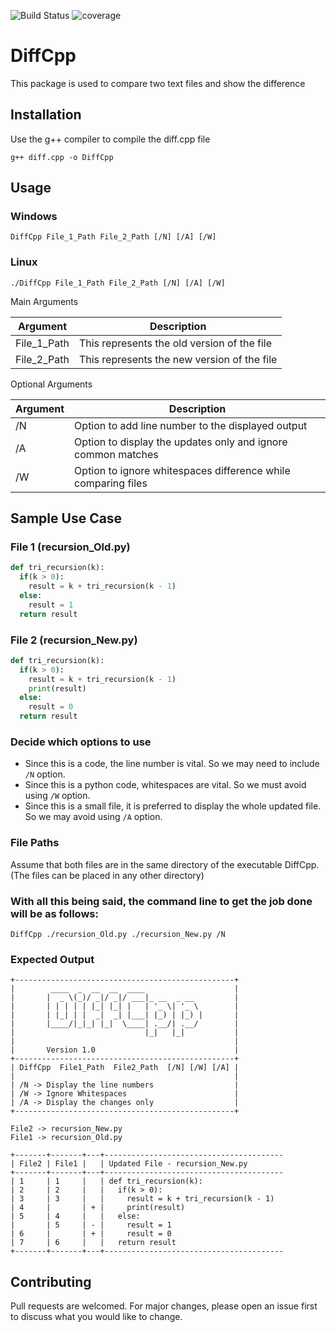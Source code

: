 ![Build Status](https://github.com/Shehab7osny/diffCpp/workflows/Linux%20Build/badge.svg)
![coverage](https://github.com/Shehab7osny/diffCpp/workflows/Unit%20Tests/badge.svg)

# DiffCpp
This package is used to compare two text files and show the difference

## Installation
Use the g++ compiler to compile the diff.cpp file
```
g++ diff.cpp -o DiffCpp
```

## Usage
### Windows
```
DiffCpp File_1_Path File_2_Path [/N] [/A] [/W]
```
### Linux
```
./DiffCpp File_1_Path File_2_Path [/N] [/A] [/W]
```

Main Arguments

| Argument                | Description                                                   |
|-------------------------|---------------------------------------------------------------|
| File_1_Path	            |	This represents the old version of the file                   |
| File_2_Path			        | This represents the new version of the file                   |

Optional Arguments

| Argument                | Description                                                   |
|-------------------------|---------------------------------------------------------------|
| /N			                | Option to add line number to the displayed output             |
| /A		                  | Option to display the updates only and ignore common matches  |
| /W	                    | Option to ignore whitespaces difference while comparing files |

## Sample Use Case


### File 1 (recursion_Old.py)
```Python
def tri_recursion(k):
  if(k > 0):
    result = k + tri_recursion(k - 1)
  else:
    result = 1
  return result
```

### File 2 (recursion_New.py)
```Python
def tri_recursion(k):
  if(k > 0):
    result = k + tri_recursion(k - 1)
    print(result)
  else:
    result = 0
  return result
```
### Decide which options to use
* Since this is a code, the line number is vital. So we may need to include ```/N``` option.
* Since this is a python code, whitespaces are vital. So we must avoid using ```/W``` option.
* Since this is a small file, it is preferred to display the whole updated file. So we may avoid using ```/A``` option.

### File Paths
Assume that both files are in the same directory of the executable DiffCpp.
(The files can be placed in any other directory)

### With all this being said, the command line to get the job done will be as follows:
```
DiffCpp ./recursion_Old.py ./recursion_New.py /N
```

### Expected Output
```
+-------------------------------------------------+
|        ____  _  __  __  ____                    |
|       |  _ \(_)/ _|/ _|/ ___|_ __  _ __         |
|       | | | | | |_| |_| |   | '_ \| '_ \        |
|       | |_| | |  _|  _| |___| |_) | |_) |       |
|       |____/|_|_| |_|  \____| .__/| .__/        |
|                             |_|   |_|           |
|                                                 |
|       Version 1.0                               |
+-------------------------------------------------+
| DiffCpp  File1_Path  File2_Path  [/N] [/W] [/A] |
|                                                 |
| /N -> Display the line numbers                  |
| /W -> Ignore Whitespaces                        |
| /A -> Display the changes only                  |
+-------------------------------------------------+

File2 -> recursion_New.py
File1 -> recursion_Old.py

+-------+-------+---+----------------------------------------
| File2 | File1 |   | Updated File - recursion_New.py
+-------+-------+---+----------------------------------------
| 1     | 1     |   | def tri_recursion(k):
| 2     | 2     |   |   if(k > 0):
| 3     | 3     |   |     result = k + tri_recursion(k - 1)
| 4     |       | + |     print(result)
| 5     | 4     |   |   else:
|       | 5     | - |     result = 1
| 6     |       | + |     result = 0
| 7     | 6     |   |   return result
+-------+-------+---+----------------------------------------
```

## Contributing
Pull requests are welcomed. For major changes, please open an issue first to discuss what you would like to change.
